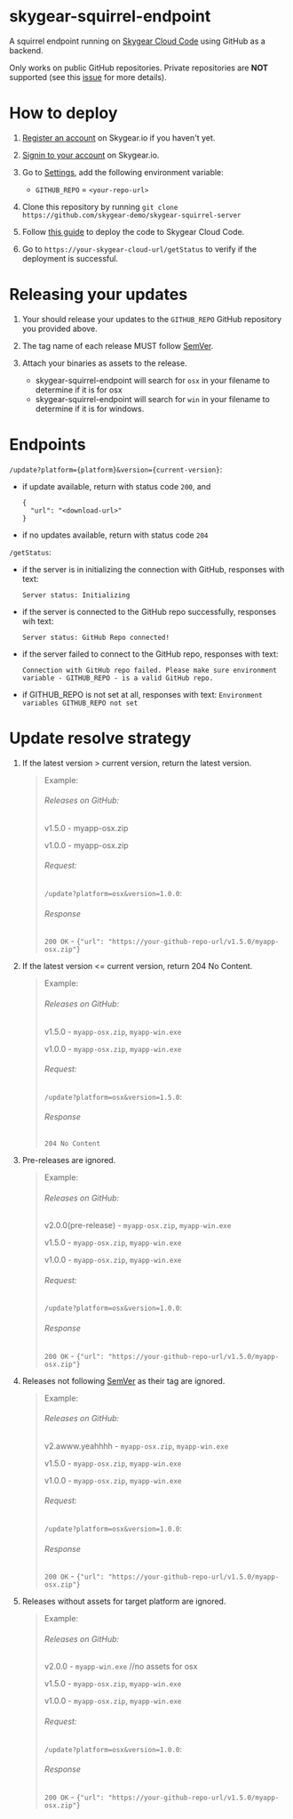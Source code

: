 # skygear-squirrel-endpoint
A squirrel endpoint running on [Skygear Cloud Code](https://docs.skygear.io/guides/cloud-function/intro-and-deployment/python/) using GitHub as a backend.

Only works on public GitHub repositories. Private repositories are **NOT** supported (see this [issue](https://github.com/skygear-demo/skygear-squirrel-server/issues/5) for more details).

# How to deploy
1. [Register an account](https://portal.skygear.io/signup) on Skygear.io if you haven't yet.

2. [Signin to your account](https://portal.skygear.io/login) on Skygear.io.

3. Go to [Settings](https://portal.skygear.io/app/ourskyty/settings), add the following environment variable:
    * `GITHUB_REPO` = `<your-repo-url>`
    
4. Clone this repository by running `git clone https://github.com/skygear-demo/skygear-squirrel-server`

5. Follow [this guide](https://docs.skygear.io/guides/cloud-function/intro-and-deployment/python/#cloud-functions-deployment) to deploy the code to Skygear Cloud Code.

6. Go to `https://your-skygear-cloud-url/getStatus` to verify if the deployment is successful.

# Releasing your updates
1. Your should release your updates to the `GITHUB_REPO` GitHub repository you provided above.

2. The tag name of each release MUST follow [SemVer](http://semver.org).

3. Attach your binaries as assets to the release.
   * skygear-squirrel-endpoint will search for `osx` in your filename to determine if it is for osx
   * skygear-squirrel-endpoint will search for `win` in your filename to determine if it is for windows.
  

# Endpoints
`/update?platform={platform}&version={current-version}`:
* if update available, return with status code `200`, and 
    ```
    {
      "url": "<download-url>"
    }
    ```
* if no updates available, return with status code `204`

`/getStatus`:
* if the server is in initializing the connection with GitHub, responses with text:

  `Server status: Initializing`
* if the server is connected to the GitHub repo successfully, responses wih text:

  `Server status: GitHub Repo connected!`
* if the server failed to connect to the GitHub repo, responses with text:

  `Connection with GitHub repo failed. Please make sure environment variable - GITHUB_REPO - is a valid GitHub repo.`
 
* if GITHUB_REPO is not set at all, responses with text:
  `Environment variables GITHUB_REPO not set`

# Update resolve strategy
1. If the latest version > current version, return the latest version.
   > Example:
   > ###### Releases on GitHub: 
   > v1.5.0 - myapp-osx.zip
   >
   > v1.0.0 - myapp-osx.zip
   > ###### Request:
   > `/update?platform=osx&version=1.0.0`: 
   > ###### Response
   > `200 OK` - `{"url": "https://your-github-repo-url/v1.5.0/myapp-osx.zip"}`
2. If the latest version <= current version, return 204 No Content.
   > Example:
   > ###### Releases on GitHub: 
   > v1.5.0 - `myapp-osx.zip`, `myapp-win.exe`
   >
   > v1.0.0 - `myapp-osx.zip`, `myapp-win.exe`
   > ###### Request:
   > `/update?platform=osx&version=1.5.0`: 
   > ###### Response
   > `204 No Content`
3. Pre-releases are ignored.
   > Example:
   > ###### Releases on GitHub: 
   > v2.0.0(pre-release) - `myapp-osx.zip`, `myapp-win.exe`
   >
   > v1.5.0 - `myapp-osx.zip`, `myapp-win.exe`
   >
   > v1.0.0 - `myapp-osx.zip`, `myapp-win.exe`
   > ###### Request:
   > `/update?platform=osx&version=1.0.0`: 
   > ###### Response
   > `200 OK` - `{"url": "https://your-github-repo-url/v1.5.0/myapp-osx.zip"}`
4. Releases not following [SemVer](http://semver.org) as their tag are ignored.
   > Example:
   > ###### Releases on GitHub: 
   > v2.awww.yeahhhh - `myapp-osx.zip`, `myapp-win.exe`
   >
   > v1.5.0 - `myapp-osx.zip`, `myapp-win.exe`
   >
   > v1.0.0 - `myapp-osx.zip`, `myapp-win.exe`
   > ###### Request:
   > `/update?platform=osx&version=1.0.0`: 
   > ###### Response
   > `200 OK` - `{"url": "https://your-github-repo-url/v1.5.0/myapp-osx.zip"}`
5. Releases without assets for target platform are ignored.
   > Example:
   > ###### Releases on GitHub: 
   > v2.0.0 - `myapp-win.exe`  //no assets for osx
   >
   > v1.5.0 - `myapp-osx.zip`, `myapp-win.exe`
   >
   > v1.0.0 - `myapp-osx.zip`, `myapp-win.exe`
   > ###### Request:
   > `/update?platform=osx&version=1.0.0`: 
   > ###### Response
   > `200 OK` - `{"url": "https://your-github-repo-url/v1.5.0/myapp-osx.zip"}`
